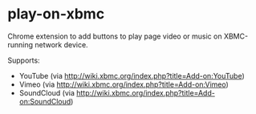 play-on-xbmc
============

Chrome extension to add buttons to play page video or music on XBMC-running network device.

Supports:
* YouTube (via http://wiki.xbmc.org/index.php?title=Add-on:YouTube)
* Vimeo (via http://wiki.xbmc.org/index.php?title=Add-on:Vimeo)
* SoundCloud (via http://wiki.xbmc.org/index.php?title=Add-on:SoundCloud)

